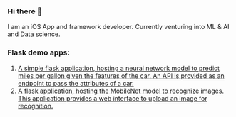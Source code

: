 ### Hi there 👋
I am an iOS App and framework developer. Currently venturing into ML & AI and Data science.

### Flask demo apps:
1. [A simple flask application, hosting a neural network model to predict miles per gallon given the features of the car. An API is provided as an endpoint to pass the attributes of a car.](https://github.com/raditz2488/Flask-hosting-MilesPerGallonApproximation.git)
2. [A flask application, hosting the MobileNet model to recognize images. This application provides a web interface to upload an image for recognition.](https://github.com/raditz2488/Flask-ImageRecognition.git)
<!--
**raditz2488/raditz2488** is a ✨ _special_ ✨ repository because its `README.md` (this file) appears on your GitHub profile.

Here are some ideas to get you started:

- 🔭 I’m currently working on ...
- 🌱 I’m currently learning ...
- 👯 I’m looking to collaborate on ...
- 🤔 I’m looking for help with ...
- 💬 Ask me about ...
- 📫 How to reach me: ...
- 😄 Pronouns: ...
- ⚡ Fun fact: ...
-->

